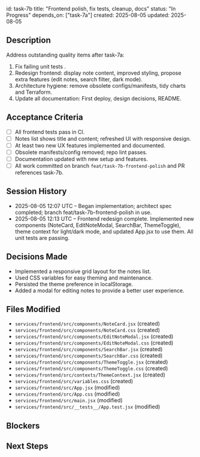 id: task-7b
title: "Frontend polish, fix tests, cleanup, docs"
status: "In Progress"
depends_on: ["task-7a"]
created: 2025-08-05
updated: 2025-08-05

## Description

Address outstanding quality items after task-7a:

1. Fix failing unit tests .
2. Redesign frontend: display note content, improved styling, propose extra features (edit notes, search filter, dark mode).
3. Architecture hygiene: remove obsolete configs/manifests, tidy charts and Terraform.
4. Update all documentation: First deploy, design decisions, README.

## Acceptance Criteria

- [ ] All frontend tests pass in CI.
- [ ] Notes list shows title and content; refreshed UI with responsive design.
- [ ] At least two new UX features implemented and documented.
- [ ] Obsolete manifests/config removed; repo lint passes.
- [ ] Documentation updated with new setup and features.
- [ ] All work committed on branch `feat/task-7b-frontend-polish` and PR references task-7b.

## Session History

<!-- Update as work progresses -->

- 2025-08-05 12:07 UTC – Began implementation; architect spec completed; branch feat/task-7b-frontend-polish in use.
- 2025-08-05 12:13 UTC – Frontend redesign complete. Implemented new components (NoteCard, EditNoteModal, SearchBar, ThemeToggle), theme context for light/dark mode, and updated App.jsx to use them. All unit tests are passing.

## Decisions Made

- Implemented a responsive grid layout for the notes list.
- Used CSS variables for easy theming and maintenance.
- Persisted the theme preference in localStorage.
- Added a modal for editing notes to provide a better user experience.

## Files Modified

- `services/frontend/src/components/NoteCard.jsx` (created)
- `services/frontend/src/components/NoteCard.css` (created)
- `services/frontend/src/components/EditNoteModal.jsx` (created)
- `services/frontend/src/components/EditNoteModal.css` (created)
- `services/frontend/src/components/SearchBar.jsx` (created)
- `services/frontend/src/components/SearchBar.css` (created)
- `services/frontend/src/components/ThemeToggle.jsx` (created)
- `services/frontend/src/components/ThemeToggle.css` (created)
- `services/frontend/src/contexts/ThemeContext.jsx` (created)
- `services/frontend/src/variables.css` (created)
- `services/frontend/src/App.jsx` (modified)
- `services/frontend/src/App.css` (modified)
- `services/frontend/src/main.jsx` (modified)
- `services/frontend/src/__tests__/App.test.jsx` (modified)

## Blockers

<!-- Document any blockers encountered -->

## Next Steps

<!-- Maintain continuity between sessions -->
